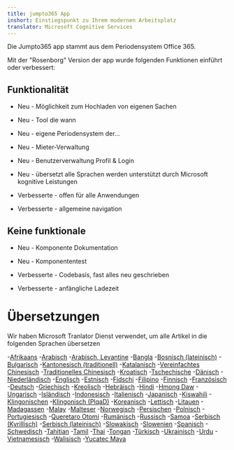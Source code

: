 ```yaml
---
title: jumpto365 App
inshort: Einstiegspunkt zu Ihrem modernen Arbeitsplatz
translator: Microsoft Cognitive Services
---
```



Die Jumpto365 app stammt aus dem Periodensystem Office 365. 

Mit der "Rosenborg" Version der app wurde folgenden Funktionen einführt oder verbessert:

## Funktionalität

* Neu - Möglichkeit zum Hochladen von eigenen Sachen

* Neu - Tool die wann

* Neu - eigene Periodensystem der...

* Neu - Mieter-Verwaltung

* Neu - Benutzerverwaltung Profil & Login

* Neu - übersetzt alle Sprachen werden unterstützt durch Microsoft kognitive Leistungen

* Verbesserte - offen für alle Anwendungen

* Verbesserte - allgemeine navigation

## Keine funktionale

* Neu - Komponente Dokumentation

* Neu - Komponententest

* Verbesserte - Codebasis, fast alles neu geschrieben

* Verbesserte - anfängliche Ladezeit


# Übersetzungen
Wir haben Microsoft Tranlator Dienst verwendet, um alle Artikel in die folgenden Sprachen übersetzen

-[Afrikaans](https://preview.app.jumpto365.com/tool/jumpto365/language/af)
-[Arabisch](https://preview.app.jumpto365.com/tool/jumpto365/language/ar)
-[Arabisch, Levantine](https://preview.app.jumpto365.com/tool/jumpto365/language/apc)
-[Bangla](https://preview.app.jumpto365.com/tool/jumpto365/language/bn)
-[Bosnisch (lateinisch)](https://preview.app.jumpto365.com/tool/jumpto365/language/bs)
-[Bulgarisch](https://preview.app.jumpto365.com/tool/jumpto365/language/bg)
-[Kantonesisch (traditionell)](https://preview.app.jumpto365.com/tool/jumpto365/language/yue)
-[Katalanisch](https://preview.app.jumpto365.com/tool/jumpto365/language/ca)
-[Vereinfachtes Chinesisch](https://preview.app.jumpto365.com/tool/jumpto365/language/zh-Hans)
-[Traditionelles Chinesisch](https://preview.app.jumpto365.com/tool/jumpto365/language/zh-Hant)
-[Kroatisch](https://preview.app.jumpto365.com/tool/jumpto365/language/hr)
-[Tschechische](https://preview.app.jumpto365.com/tool/jumpto365/language/cs)
-[Dänisch](https://preview.app.jumpto365.com/tool/jumpto365/language/da)
-[Niederländisch](https://preview.app.jumpto365.com/tool/jumpto365/language/nl)
-[Englisch](https://preview.app.jumpto365.com/tool/jumpto365/language/en)
-[Estnisch](https://preview.app.jumpto365.com/tool/jumpto365/language/et)
-[Fidschi](https://preview.app.jumpto365.com/tool/jumpto365/language/fj)
-[Filipino](https://preview.app.jumpto365.com/tool/jumpto365/language/fil)
-[Finnisch](https://preview.app.jumpto365.com/tool/jumpto365/language/fi)
-[Französisch](https://preview.app.jumpto365.com/tool/jumpto365/language/fr)
-[Deutsch](https://preview.app.jumpto365.com/tool/jumpto365/language/de)
-[Griechisch](https://preview.app.jumpto365.com/tool/jumpto365/language/el)
-[Kreolisch](https://preview.app.jumpto365.com/tool/jumpto365/language/ht)
-[Hebräisch](https://preview.app.jumpto365.com/tool/jumpto365/language/he)
-[Hindi](https://preview.app.jumpto365.com/tool/jumpto365/language/hi)
-[Hmong Daw](https://preview.app.jumpto365.com/tool/jumpto365/language/mww)
-[Ungarisch](https://preview.app.jumpto365.com/tool/jumpto365/language/hu)
-[Isländisch](https://preview.app.jumpto365.com/tool/jumpto365/language/is)
-[Indonesisch](https://preview.app.jumpto365.com/tool/jumpto365/language/id)
-[Italienisch](https://preview.app.jumpto365.com/tool/jumpto365/language/it)
-[Japanisch](https://preview.app.jumpto365.com/tool/jumpto365/language/ja)
-[Kiswahili](https://preview.app.jumpto365.com/tool/jumpto365/language/sw)
-[Klingonischen](https://preview.app.jumpto365.com/tool/jumpto365/language/tlh)
-[Klingonisch (PlqaD)](https://preview.app.jumpto365.com/tool/jumpto365/language/tlh-Qaak)
-[Koreanisch](https://preview.app.jumpto365.com/tool/jumpto365/language/ko)
-[Lettisch](https://preview.app.jumpto365.com/tool/jumpto365/language/lv)
-[Litauen](https://preview.app.jumpto365.com/tool/jumpto365/language/lt)
-[Madagassen](https://preview.app.jumpto365.com/tool/jumpto365/language/mg)
-[Malay](https://preview.app.jumpto365.com/tool/jumpto365/language/ms)
-[Malteser](https://preview.app.jumpto365.com/tool/jumpto365/language/mt)
-[Norwegisch](https://preview.app.jumpto365.com/tool/jumpto365/language/nb)
-[Persischen](https://preview.app.jumpto365.com/tool/jumpto365/language/fa)
-[Polnisch](https://preview.app.jumpto365.com/tool/jumpto365/language/pl)
-[Portugiesisch](https://preview.app.jumpto365.com/tool/jumpto365/language/pt)
-[Queretaro Otomi](https://preview.app.jumpto365.com/tool/jumpto365/language/otq)
-[Rumänisch](https://preview.app.jumpto365.com/tool/jumpto365/language/ro)
-[Russisch](https://preview.app.jumpto365.com/tool/jumpto365/language/ru)
-[Samoa](https://preview.app.jumpto365.com/tool/jumpto365/language/sm)
-[Serbisch (Kyrillisch)](https://preview.app.jumpto365.com/tool/jumpto365/language/sr-Cyrl)
-[Serbisch (lateinisch)](https://preview.app.jumpto365.com/tool/jumpto365/language/sr-Latn)
-[Slowakisch](https://preview.app.jumpto365.com/tool/jumpto365/language/sk)
-[Slowenien](https://preview.app.jumpto365.com/tool/jumpto365/language/sl)
-[Spanisch](https://preview.app.jumpto365.com/tool/jumpto365/language/es)
-[Schwedisch](https://preview.app.jumpto365.com/tool/jumpto365/language/sv)
-[Tahitian](https://preview.app.jumpto365.com/tool/jumpto365/language/ty)
-[Tamil](https://preview.app.jumpto365.com/tool/jumpto365/language/ta)
-[Thai](https://preview.app.jumpto365.com/tool/jumpto365/language/th)
-[Tongan](https://preview.app.jumpto365.com/tool/jumpto365/language/to)
-[Türkisch](https://preview.app.jumpto365.com/tool/jumpto365/language/tr)
-[Ukrainisch](https://preview.app.jumpto365.com/tool/jumpto365/language/uk)
-[Urdu](https://preview.app.jumpto365.com/tool/jumpto365/language/ur)
-[Vietnamesisch](https://preview.app.jumpto365.com/tool/jumpto365/language/vi)
-[Walisisch](https://preview.app.jumpto365.com/tool/jumpto365/language/cy)
-[Yucatec Maya](https://preview.app.jumpto365.com/tool/jumpto365/language/yua)

